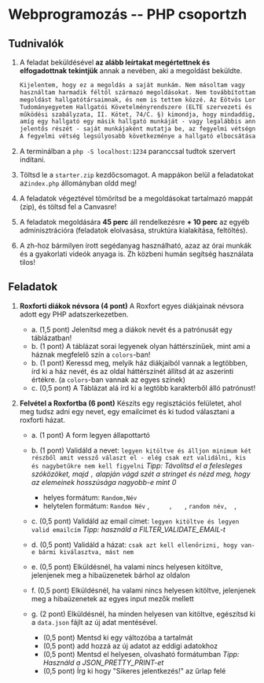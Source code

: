 # Webprogramozás -- PHP csoportzh

## Tudnivalók

1. A feladat beküldésével **az alább leírtakat megértettnek és elfogadottnak tekintjük** annak a nevében, aki a megoldást beküldte.

    ```txt
    Kijelentem, hogy ez a megoldás a saját munkám. Nem másoltam vagy 
    használtam harmadik féltől származó megoldásokat. Nem továbbítottam 
    megoldást hallgatótársaimnak, és nem is tettem közzé. Az Eötvös Loránd 
    Tudományegyetem Hallgatói Követelményrendszere (ELTE szervezeti és 
    működési szabályzata, II. Kötet, 74/C. §) kimondja, hogy mindaddig, 
    amíg egy hallgató egy másik hallgató munkáját - vagy legalábbis annak 
    jelentős részét - saját munkájaként mutatja be, az fegyelmi vétségnek számít. 
    A fegyelmi vétség legsúlyosabb következménye a hallgató elbocsátása az egyetemről.
    ```

2. A terminálban a `php -S localhost:1234` paranccsal tudtok szervert indítani.  

3. Töltsd le a `starter.zip` kezdőcsomagot. A mappákon belül a feladatokat az`index.php` állományban oldd meg!

4. A feladatok végeztével tömörítsd be a megoldásokat tartalmazó mappát (zip), és töltsd fel a Canvasre!

5. A feladatok megoldására **45 perc** áll rendelkezésre **+ 10 perc** az egyéb adminisztrációra (feladatok elolvasása, struktúra kialakítása, feltöltés).

6. A zh-hoz bármilyen írott segédanyag használható, azaz az órai munkák és a gyakorlati videók anyaga is. Zh közbeni humán segítség használata tilos!

## Feladatok

1. **Roxforti diákok névsora (4 pont)** A Roxfort egyes diákjainak névsora adott egy PHP adatszerkezetben.
    - a\. (1,5 pont) Jelenítsd meg a diákok nevét és a patrónusát egy táblázatban!
    - b\. (1 pont) A táblázat sorai legyenek olyan háttérszínűek, mint ami a háznak megfelelő szín a `colors`-ban!
    - b\. (1 pont) Keressd meg, melyik ház diákjaiból vannak a legtöbben, írd ki a ház nevét, és az oldal háttérszínét állítsd át az aszerinti értékre. (a `colors`-ban vannak az egyes színek) 
    - c\. (0,5 pont) A Táblázat alá írd ki a legtöbb karakterből álló patrónust!

2. **Felvétel a Roxfortba (6 pont)** Készíts egy regisztációs felületet, ahol meg tudsz adni egy nevet, egy emailcímet és ki tudod választani a roxforti házat.
    - a\. (1 pont) A form legyen állapottartó
    - b\. (1 pont) Validáld a nevet: `legyen kitöltve és álljon minimum két részből amit vessző választ el - elég csak ezt validálni, kis és nagybetűkre nem kell figyelni`  *Tipp: Távolitsd el a felesleges szóközöket, majd `,` alapján vágd szét a stringet és nézd meg, hogy az elemeinek hosszúsága nagyobb-e mint 0*
        - helyes formátum: `Random,Név`
        - helytelen formátum: `Random Név` , `      ,    ` , `random név,  `, 

    - c\. (0,5 pont) Validáld az email címet: `legyen kitöltve és legyen valid emailcím` *Tipp: használd a FILTER_VALIDATE_EMAIL-t*
    - d\. (0,5 pont) Validáld a házat: `csak azt kell ellenőrizni, hogy van-e bármi kiválasztva, mást nem`  
    - e\. (0,5 pont) Elküldésnél, ha valami nincs helyesen kitöltve, jelenjenek meg a hibaüzenetek bárhol az oldalon  
    - f\. (0,5 pont) Elküldésnél, ha valami nincs helyesen kitöltve, jelenjenek meg a hibaüzenetek az egyes input mezők mellett
    - g\. (2 pont) Elküldésnél, ha minden helyesen van kitöltve, egészítsd ki a `data.json` fájlt az új adat mentésével.
        - (0,5 pont) Mentsd ki egy változóba a tartalmát
        - (0,5 pont) add hozzá az új adatot az eddigi adatokhoz
        - (0,5 pont) Mentsd el helyesen, olvasható formátumban *Tipp: Használd a JSON_PRETTY_PRINT-et*
        - (0,5 pont) Írg ki hogy "Sikeres jelentkezés!" az űrlap felé

